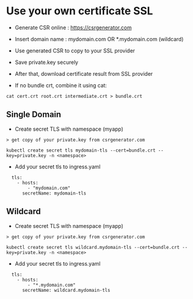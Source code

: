 # Use your own certificate SSL

- Generate CSR online : <https://csrgenerator.com>
- Insert domain name : mydomain.com OR *.mydomain.com (wildcard)
- Use generated CSR to copy to your SSL provider
- Save private.key securely
- After that, download certificate result from SSL provider

- If no bundle crt, combine it using cat:

```shell
cat cert.crt root.crt intermediate.crt > bundle.crt
```

## Single Domain

- Create secret TLS with namespace (myapp)

```shell
> get copy of your private.key from csrgenerator.com

kubectl create secret tls mydomain-tls --cert=bundle.crt --key=private.key -n <namespace>
```

- Add your secret tls to ingress.yaml

```shell
  tls:
    - hosts:
        - "mydomain.com"
      secretName: mydomain-tls
```

## Wildcard

- Create secret TLS with namespace (myapp)

```shell
> get copy of your private.key from csrgenerator.com

kubectl create secret tls wildcard.mydomain-tls --cert=bundle.crt --key=private.key -n <namespace>
```

- Add your secret tls to ingress.yaml

```shell
  tls:
    - hosts:
        - "*.mydomain.com"
      secretName: wildcard.mydomain-tls
```
